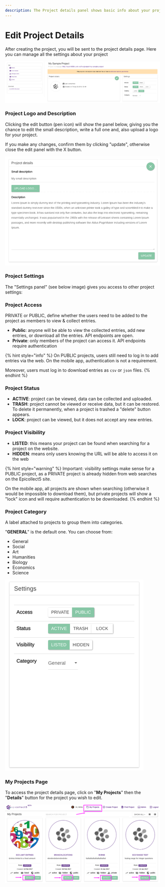 ```yaml
---
description: The Project details panel shows basic info about your project.
---
```


# Edit Project Details

After creating the project, you will be sent to the project details page. Here you can manage all the settings about your project

![](../.gitbook/assets/edit-project-details-full.png)

### Project Logo and Description

Clicking the edit button (pen icon) will show the panel below, giving you the chance to edit the small description, write a full one and, also upload a logo for your project.

If you make any changes, confirm them by clicking "update", otherwise close the edit panel with the X button.

![The Project Details panel when open](../.gitbook/assets/edit-project-details-basic-settings.png)

### Project Settings

The "Settings panel" (see below image) gives you access to other project settings:

### Project Access

PRIVATE or PUBLIC, define whether the users need to be added to the project as members to view & collect entries.&#x20;

* **Public**: anyone will be able to view the collected entries, add new entries, or download all the entries. API endpoints are open.
* **Private**: only members of the project can access it. API endpoints require authentication

{% hint style="info" %}
On PUBLIC projects, users still need to log in to add entries via the web. On the mobile app, authentication is not a requirement.

Moreover, users must log in to download entries as `csv` or `json` files.
{% endhint %}

### Project Status

* **ACTIVE**: project can be viewed, data can be collected and uploaded.&#x20;
* **TRASH**: project cannot be viewed or receive data, but it can be restored. To delete it permanently, when a project is trashed a "delete" button appears.&#x20;
* **LOCK**: project can be viewed, but it does not accept any new entries.

### Project Visibility

* **LISTED**: this means your project can be found when searching for a project on the website.&#x20;
* **HIDDEN**: means only users knowing the URL will be able to access it on the web

{% hint style="warning" %}
Important: visibility settings make sense for a PUBLIC project, as a PRIVATE project is already hidden from web searches on the Epicollect5 site.

On the mobile app, all projects are shown when searching (otherwise it would be impossible to download them), but private projects will show a "lock" icon and will require authentication to be downloaded.
{% endhint %}

### Project Category

A label attached to projects to group them into categories.&#x20;

"**GENERAL**" is the default one. You can choose from:

* General
* Social
* Art
* Humanities
* Biology
* Economics
* Science

![The Project Settings panel](../.gitbook/assets/edit-project-details-advanced-settings.png)

### My Projects Page

To access the project details page, click on "**My Projects**" then the "**Details**" button for the project you wish to edit.&#x20;

![](../.gitbook/assets/edit-project-1.png)
